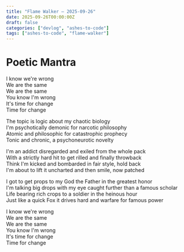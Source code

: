 ```yaml
---
title: "Flame Walker — 2025-09-26"
date: 2025-09-26T00:00:00Z
draft: false
categories: ["devlog", "ashes-to-code"]
tags: ["ashes-to-code", "flame-walker"]
---
```


# Poetic Mantra

I know we're wrong  
We are the same  
We are the same  
You know I'm wrong  
It's time for change  
Time for change  

The topic is logic about my chaotic biology  
I'm psychotically demonic for narcotic philosophy  
Atomic and philosophic for catastrophic prophecy  
Tonic and chronic, a psychoneurotic novelty  

I'm an addict disregarded and exiled from the whole pack  
With a strictly hard hit to get rilled and finally throwback  
Think I'm kicked and bombarded in fair style, hold back  
I'm about to lift it uncharted and then smile, now patched  

I got to get props to my God the Father in the greatest honor  
I'm talking big drops with my eye caught further than a famous scholar  
Life bearing rich crops to a soldier in the heinous hour  
Just like a quick Fox it drives hard and warfare for famous power  

I know we're wrong  
We are the same  
We are the same  
You know I'm wrong  
It's time for change  
Time for change
